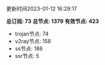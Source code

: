 更新时间2023-01-12 16:29:17

**总订阅: 73**
**总节点: 1379**
**有效节点: 423**
- trojan节点: 74
- v2ray节点: 158
- ss节点: 186
- ssr节点: 5
